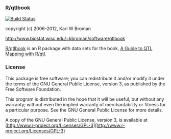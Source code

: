 ### R/qtlbook

[![Build Status](https://travis-ci.org/kbroman/qtlbook.png?branch=master)](https://travis-ci.org/kbroman/qtlbook)

copyright (c) 2006-2012, Karl W Broman

http://www.biostat.wisc.edu/~kbroman/software/qtlbook

[R/qtlbook](https://github.com/kbroman/qtlbook) is an R package with
data sets for the book, [A Guide to QTL Mapping with R/qtl](http://www.rqtl.org/book).

### License

This package is free software; you can redistribute it and/or modify it
under the terms of the GNU General Public License, version 3, as
published by the Free Software Foundation.

This program is distributed in the hope that it will be useful, but
without any warranty; without even the implied warranty of
merchantability or fitness for a particular purpose.  See the GNU
General Public License for more details.

A copy of the GNU General Public License, version 3, is available at
[http://www.r-project.org/Licenses/GPL-3](http://www.r-project.org/Licenses/GPL-3)
